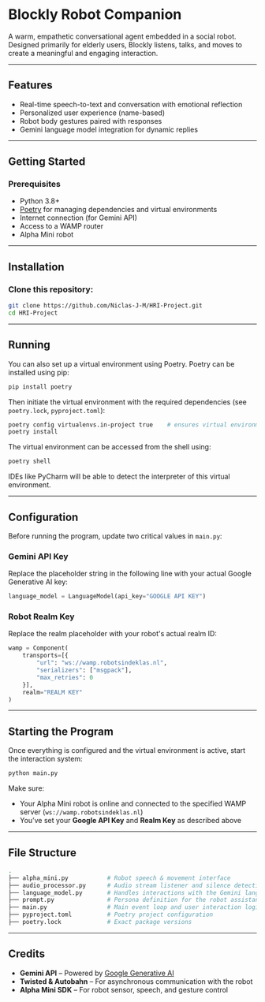 
# Blockly Robot Companion

A warm, empathetic conversational agent embedded in a social robot. Designed primarily for elderly users, Blockly listens, talks, and moves to create a meaningful and engaging interaction.

---

## Features

- Real-time speech-to-text and conversation with emotional reflection  
- Personalized user experience (name-based)  
- Robot body gestures paired with responses  
- Gemini language model integration for dynamic replies  

---

## Getting Started

### Prerequisites

- Python 3.8+
- [Poetry](https://python-poetry.org/) for managing dependencies and virtual environments  
- Internet connection (for Gemini API)  
- Access to a WAMP router  
- Alpha Mini robot  

---

## Installation

### Clone this repository:

```bash
git clone https://github.com/Niclas-J-M/HRI-Project.git
cd HRI-Project
```

---

## Running

You can also set up a virtual environment using Poetry. Poetry can be installed using pip:

```bash
pip install poetry
```

Then initiate the virtual environment with the required dependencies (see `poetry.lock`, `pyproject.toml`):

```bash
poetry config virtualenvs.in-project true    # ensures virtual environment is in project
poetry install
```

The virtual environment can be accessed from the shell using:

```bash
poetry shell
```

IDEs like PyCharm will be able to detect the interpreter of this virtual environment.

---

## Configuration

Before running the program, update two critical values in `main.py`:

### Gemini API Key

Replace the placeholder string in the following line with your actual Google Generative AI key:

```python
language_model = LanguageModel(api_key="GOOGLE API KEY")
```

### Robot Realm Key

Replace the realm placeholder with your robot's actual realm ID:

```python
wamp = Component(
    transports=[{
        "url": "ws://wamp.robotsindeklas.nl",
        "serializers": ["msgpack"],
        "max_retries": 0
    }],
    realm="REALM KEY"
)
```

---

## Starting the Program

Once everything is configured and the virtual environment is active, start the interaction system:

```bash
python main.py
```

Make sure:

- Your Alpha Mini robot is online and connected to the specified WAMP server (`ws://wamp.robotsindeklas.nl`)  
- You’ve set your **Google API Key** and **Realm Key** as described above  

---

## File Structure

```bash
.
├── alpha_mini.py           # Robot speech & movement interface
├── audio_processor.py      # Audio stream listener and silence detection
├── language_model.py       # Handles interactions with the Gemini language model
├── prompt.py               # Persona definition for the robot assistant
├── main.py                 # Main event loop and user interaction logic
├── pyproject.toml          # Poetry project configuration
├── poetry.lock             # Exact package versions
```

---

## Credits

- **Gemini API** – Powered by [Google Generative AI](https://ai.google.dev)  
- **Twisted & Autobahn** – For asynchronous communication with the robot  
- **Alpha Mini SDK** – For robot sensor, speech, and gesture control  